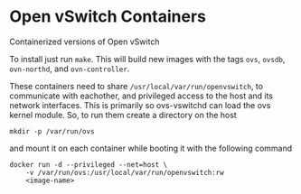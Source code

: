 # Open vSwitch Containers
Containerized versions of Open vSwitch

To install just run `make`. This will build new images with the tags `ovs`,
`ovsdb`, `ovn-northd`, and `ovn-controller`.

These containers need to share `/usr/local/var/run/openvswitch`, to communicate
with eachother, and privileged access to the host and its network interfaces.
This is primarily so ovs-vswitchd can load the ovs kernel module.
So, to run them create a directory on the host 

    mkdir -p /var/run/ovs

and mount it on each container while booting it with the following command

    docker run -d --privileged --net=host \
        -v /var/run/ovs:/usr/local/var/run/openvswitch:rw
        <image-name>
